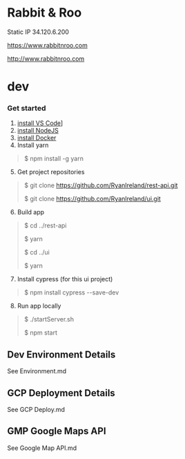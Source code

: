 # Rabbit & Roo
Static IP 34.120.6.200

https://www.rabbitnroo.com

http://www.rabbitnroo.com

# dev
### Get started
1. [install VS Code](https://code.visualstudio.com/download)]
2. [install NodeJS](https://nodejs.org/en/download/)
3. [install Docker](https://docs.docker.com/get-docker/)
4. Install yarn
> $ npm install -g yarn
5. Get project repositories
> $ git clone https://github.com/RyanIreland/rest-api.git
> 
> $ git clone https://github.com/RyanIreland/ui.git
6. Build app
> $ cd ../rest-api
> 
> $ yarn
> 
> $ cd ../ui
> 
> $ yarn
> 
7. Install cypress (for this ui project)
> $ npm install cypress --save-dev
8. Run app locally
> $ ./startServer.sh
> 
> $ npm start

## Dev Environment Details
See Environment.md

## GCP Deployment Details
See GCP Deploy.md

## GMP Google Maps API
See Google Map API.md
